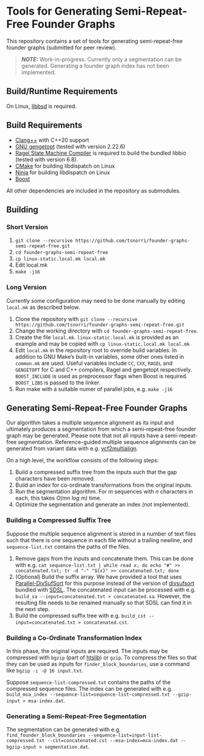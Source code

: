 # Tools for Generating Semi-Repeat-Free Founder Graphs

This repository contains a set of tools for generating semi-repeat-free founder graphs (submitted for peer review).

> **_NOTE:_** Work-in-progress. Currently only a segmentation can be generated. Generating a founder graph index has not been implemented.

## Build/Runtime Requirements

On Linux, [libbsd](https://libbsd.freedesktop.org/) is required.

## Build Requirements

- [Clang++](https://clang.llvm.org) with C++20 support
- [GNU gengetopt](https://www.gnu.org/software/gengetopt/gengetopt.html) (tested with version 2.22.6)
- [Ragel State Machine Compiler](http://www.colm.net/open-source/ragel/) is required to build the bundled libbio (tested with version 6.8).
- [CMake](http://cmake.org) for building libdispatch on Linux
- [Ninja](https://ninja-build.org) for building libdispatch on Linux
- [Boost](http://www.boost.org)

All other dependencies are included in the repository as submodules.

## Building

### Short Version

1. `git clone --recursive https://github.com/tsnorri/founder-graphs-semi-repeat-free.git`
2. `cd founder-graphs-semi-repeat-free`
3. `cp linux-static.local.mk local.mk`
4. Edit local.mk
5. `make -j16`

### Long Version

Currently some configuration may need to be done manually by editing `local.mk` as described below.

1. Clone the repository with `git clone --recursive https://github.com/tsnorri/founder-graphs-semi-repeat-free.git`
2. Change the working directory with `cd founder-graphs-semi-repeat-free`.
3. Create the file `local.mk`. `linux-static.local.mk` is provided as an example and may be copied with `cp linux-static.local.mk local.mk`
4. Edit `local.mk` in the repository root to override build variables. In addition to GNU Make’s built-in variables, some other ones listed in `common.mk` are used. Useful variables include `CC`, `CXX`, `RAGEL` and `GENGETOPT` for C and C++ compilers, Ragel and gengetopt respectively. `BOOST_INCLUDE` is used as preprocessor flags when Boost is required. `BOOST_LIBS` is passed to the linker.
5. Run make with a suitable numer of parallel jobs, e.g. `make -j16`

## Generating Semi-Repeat-Free Founder Graphs

Our algorithm takes a multiple sequence alignment as its input and ultimately produces a segmentation from which a semi-repeat-free founder graph may be generated. Please note that not all inputs have a semi-repeat-free segmentation. Reference-guided multiple sequence alignments can be generated from variant data with e.g. [vcf2multialign](https://github.com/tsnorri/vcf2multialign).

On a high level, the workflow consists of the following steps:

1. Build a compressed suffix tree from the inputs such that the gap characters have been removed.
2. Build an index for co-ordinate transformations from the original inputs.
3. Run the segmentation algorithm. For *m* sequences with *n* characters in each, this takes *O(mn log m)* time.
4. Optimize the segmentation and generate an index (not implemented).

### Building a Compressed Suffix Tree

Suppose the multiple sequence alignment is stored in a number of text files such that there is one sequence in each file without a trailing newline, and `sequence-list.txt` contains the paths of the files.

1. Remove gaps from the inputs and concatenate them. This can be done with e.g. `cat sequence-list.txt | while read x; do echo "#" >> concatenated.txt; tr -d "-" "${x}" >> concatenated.txt; done`
2. (Optional) Build the suffix array. We have provided a tool that uses [Parallel-DivSufSort](https://github.com/jlabeit/parallel-divsufsort) for this purpose instead of the version of [divsufsort](https://github.com/y-256/libdivsufsort) bundled with [SDSL](https://github.com/xxsds/sdsl-lite). The concatenated input can be processed with e.g. `build_sa --input=concatenated.txt > concatenated.sa`. However, the resulting file needs to be renamed manually so that SDSL can find it in the next step.
3. Build the compressed suffix tree with e.g. `build_cst --input=concatenated.txt > concatenated.cst`.

### Building a Co-Ordinate Transformation Index

In this phase, the original inputs are required. The inputs may be compressed with `bgzip` (part of [htslib](http://www.htslib.org)) or `gzip`. To compress the files so that they can be used as inputs for `finder_block_boundaries`, use a command like `bgzip -i -@ 16 input.txt`.

Suppose `sequence-list-compressed.txt` contains the paths of the compressed sequence files. The index can be generated with e.g. `build_msa_index --sequence-list=sequence-list-compressed.txt --gzip-input > msa-index.dat`.

### Generating a Semi-Repeat-Free Segmentation

The segmentation can be generated with e.g. `find_founder_block_boundaries --sequence-list=input-list-compressed.txt --cst=concatenated.cst --msa-index=msa-index.dat --bgzip-input > segmentation.dat`.
